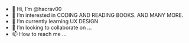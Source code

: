 - 👋 Hi, I’m @hacrav00
- 👀 I’m interested in CODING AND READING BOOKS. AND MANY MORE.
- 🌱 I’m currently learning UX DESIGN 
- 💞️ I’m looking to collaborate on ...
- 📫 How to reach me ...

<!---
hacrav00/hacrav00 is a ✨ special ✨ repository because its `README.md` (this file) appears on your GitHub profile.
You can click the Preview link to take a look at your changes.
--->
